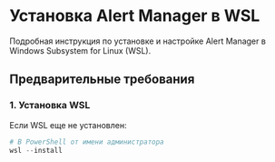# Установка Alert Manager в WSL

Подробная инструкция по установке и настройке Alert Manager в Windows Subsystem for Linux (WSL).

## Предварительные требования

### 1. Установка WSL

Если WSL еще не установлен:

```powershell
# В PowerShell от имени администратора
wsl --install
